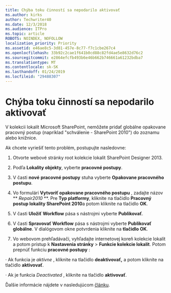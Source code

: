 ```yaml
---
title: Chýba toku činností sa nepodarilo aktivovať
ms.author: kirks
author: Techwriter40
ms.date: 12/3/2018
ms.audience: ITPro
ms.topic: article
ROBOTS: NOINDEX, NOFOLLOW
localization_priority: Priority
ms.assetid: e46ae8c5-3d81-457e-8c77-f7c1cbe267c4
ms.openlocfilehash: 33b92c2cae1f641b0cd88c82fd4ae5e8632d76c2
ms.sourcegitcommit: e2864efcfb493b6e46b662b746661a61232bdba7
ms.translationtype: MT
ms.contentlocale: sk-SK
ms.lasthandoff: 01/24/2019
ms.locfileid: "29488307"
---
```

# <a name="missing-workflow-failed-to-activate"></a>Chýba toku činností sa nepodarilo aktivovať

V kolekcii lokalít Microsoft SharePoint, nemôžete pridať globálne opakovane pracovný postup (napríklad "schválenie - SharePoint 2010") do zoznamu alebo knižnice.
  
Ak chcete vyriešiť tento problém, postupujte nasledovne: 
  
1. Otvorte webové stránky root kolekcie lokalít SharePoint Designer 2013.
  
2. Podľa **Lokality objekty**, vyberte **pracovné postupy**. 
  
3. V časti **nové** **pracovné postupy** stuha vyberte **Opakovane pracovného postupu**. 
  
4. Vo formulári **Vytvoriť opakovane pracovného postupu** , zadajte názov ** *Repair2010* **. Pre **Typ platformy**, kliknite na tlačidlo **Pracovný postup lokality SharePoint 2010**a potom kliknite na tlačidlo **OK**. 
  
1. V časti **Uložiť** **Workflow** pása s nástrojmi vyberte **Publikovať**. 
  
2. V časti **Spravovať** **Workflow** pása s nástrojmi vyberte **Publikovať globálne**. V dialógovom okne potvrdenia kliknite na **tlačidlo OK**. 
  
3. Vo webovom prehľadávači, vyhľadajte internetovej koreň kolekcie lokalít a potom prístup k **Nastavenia stránky** \> **Funkcie kolekcie lokalít**. Potom prepnúť funkciu **pracovné postupy** : 
  
· Ak funkcia je *aktívne* , kliknite na tlačidlo **deaktivovať,** a potom kliknite na tlačidlo **aktivovať**. 
  
· Ak je funkcia *Deactivated* , kliknite na tlačidlo **aktivovať**. 
  
Ďalšie informácie nájdete v nasledujúcom [článku](https://go.microsoft.com/fwlink/?linkid=2047770&amp;clcid=0x409).
  

